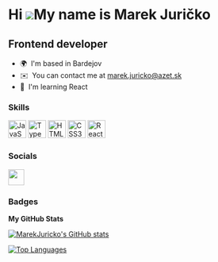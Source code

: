 Hi ![](https://user-images.githubusercontent.com/18350557/176309783-0785949b-9127-417c-8b55-ab5a4333674e.gif)My name is Marek Juričko
=====================================================================================================================================

Frontend developer
------------------

* 🌍  I'm based in Bardejov
* ✉️  You can contact me at [marek.juricko@azet.sk](mailto:marek.juricko@azet.sk)
* 🧠  I'm learning React

### Skills


<p align="left">
<a href="https://developer.mozilla.org/en-US/docs/Web/JavaScript" target="_blank" rel="noreferrer"><img src="https://raw.githubusercontent.com/danielcranney/readme-generator/main/public/icons/skills/javascript-colored.svg" width="36" height="36" alt="JavaScript" /></a>
<a href="https://www.typescriptlang.org/" target="_blank" rel="noreferrer"><img src="https://raw.githubusercontent.com/danielcranney/readme-generator/main/public/icons/skills/typescript-colored.svg" width="36" height="36" alt="TypeScript" /></a>
<a href="https://developer.mozilla.org/en-US/docs/Glossary/HTML5" target="_blank" rel="noreferrer"><img src="https://raw.githubusercontent.com/danielcranney/readme-generator/main/public/icons/skills/html5-colored.svg" width="36" height="36" alt="HTML5" /></a>
<a href="https://www.w3.org/TR/CSS/#css" target="_blank" rel="noreferrer"><img src="https://raw.githubusercontent.com/danielcranney/readme-generator/main/public/icons/skills/css3-colored.svg" width="36" height="36" alt="CSS3" /></a>
<a href="https://reactjs.org/" target="_blank" rel="noreferrer"><img src="https://raw.githubusercontent.com/danielcranney/readme-generator/main/public/icons/skills/react-colored.svg" width="36" height="36" alt="React" /></a>
</p>


### Socials

<p align="left"> <a href="https://www.github.com/MarekJuricko" target="_blank" rel="noreferrer"><img src="https://raw.githubusercontent.com/danielcranney/readme-generator/main/public/icons/socials/github.svg" width="32" height="32" /></a></p>

### Badges

<b>My GitHub Stats</b>

<a href="http://www.github.com/MarekJuricko"><img src="https://github-readme-stats.vercel.app/api?username=MarekJuricko&show_icons=true&hide=stars,contribs&title_color=a855f7&text_color=84cc16&icon_color=3382ed&bg_color=171717&hide_border=true&show_icons=true" alt="MarekJuricko's GitHub stats" /></a>

<a href="https://github.com/MarekJuricko" align="left"><img src="https://github-readme-stats.vercel.app/api/top-langs/?username=MarekJuricko&langs_count=10&title_color=a855f7&text_color=84cc16&icon_color=3382ed&bg_color=171717&hide_border=true&locale=en&custom_title=Top%20%Languages" alt="Top Languages" /></a>
